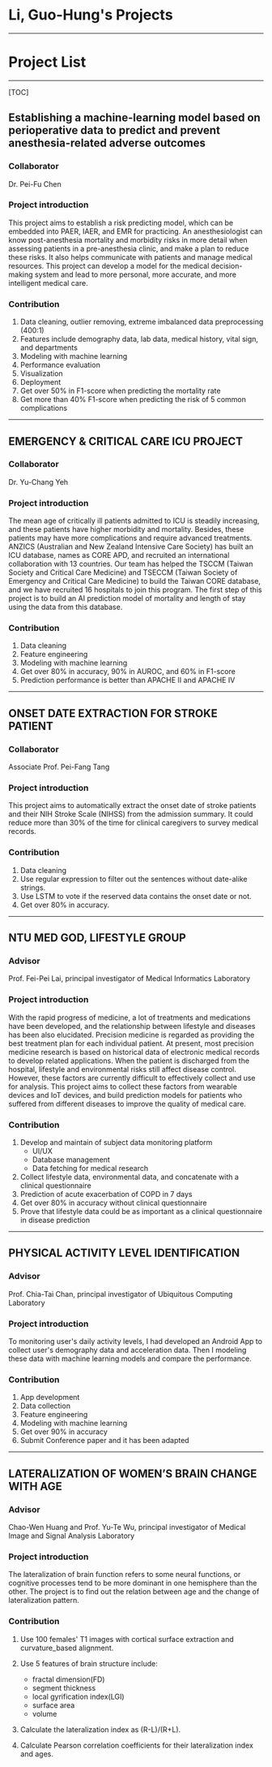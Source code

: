 # Li, Guo-Hung's Projects
---
# Project List
---
[TOC]

## Establishing a machine-learning model based on perioperative data to predict and prevent anesthesia-related adverse outcomes

### Collaborator
Dr. Pei-Fu Chen
### Project introduction
This project aims to establish a risk predicting model, which can be embedded into PAER, IAER, and EMR
for practicing. An anesthesiologist can know post-anesthesia mortality and morbidity risks in more detail when assessing patients in a pre-anesthesia clinic, and make a plan to reduce these risks. It also helps communicate with patients and manage medical resources. This project can develop a model for the medical decision-making system and lead to more personal, more accurate, and more intelligent medical care.
### Contribution
1. Data cleaning, outlier removing, extreme imbalanced data preprocessing (400:1)
2. Features include demography data, lab data, medical history, vital sign, and departments
3. Modeling with machine learning 
4. Performance evaluation
5. Visualization
6. Deployment
7. Get over 50% in F1-score when predicting the mortality rate
8. Get more than 40% F1-score when predicting the risk of 5 common complications 
---

## EMERGENCY & CRITICAL CARE ICU PROJECT
### Collaborator
Dr. Yu-Chang Yeh
### Project introduction
The mean age of critically ill patients admitted to ICU is steadily increasing, and these patients have higher morbidity and mortality. Besides, these patients may have more complications and require advanced treatments. ANZICS (Australian and New Zealand Intensive Care Society) has built an ICU database, names as CORE APD, and recruited an international collaboration with 13 countries. Our team has helped the TSCCM (Taiwan Society and Critical Care Medicine) and TSECCM (Taiwan Society of Emergency and Critical Care Medicine) to build the Taiwan CORE database, and we have recruited 16 hospitals to join this program. The first step of this project is to build an AI prediction model of mortality and length of stay using the data from this database. 

### Contribution
1. Data cleaning
2. Feature engineering
3. Modeling with machine learning
4. Get over 80% in accuracy, 90% in AUROC, and 60% in F1-score
5. Prediction performance is better than APACHE II and APACHE IV
---
## ONSET DATE EXTRACTION FOR STROKE PATIENT
### Collaborator
Associate Prof. Pei-Fang Tang
### Project introduction
This project aims to automatically extract the onset date of stroke patients and their NIH Stroke Scale (NIHSS) from the admission summary. It could reduce more than 30% of the time for clinical caregivers to survey medical records. 
### Contribution
1. Data cleaning
2. Use regular expression to filter out the sentences without date-alike strings.
3. Use LSTM to vote if the reserved data contains the onset date or not.
4. Get over 80% in accuracy.
---
## NTU MED GOD, LIFESTYLE GROUP
### Advisor
Prof. Fei-Pei Lai, principal investigator of Medical Informatics Laboratory

### Project introduction
With the rapid progress of medicine, a lot of treatments and medications have been developed,
and the relationship between lifestyle and diseases has been also elucidated. Precision
medicine is regarded as providing the best treatment plan for each individual patient. At
present, most precision medicine research is based on historical data of electronic medical
records to develop related applications. When the patient is discharged from the hospital, lifestyle
and environmental risks still affect disease control. However, these factors are currently difficult to effectively collect and use for analysis. This project aims to collect these factors from wearable devices and IoT devices, and build prediction models for patients who suffered from different diseases to improve the quality of medical care.
### Contribution
1. Develop and maintain of subject data monitoring platform 
    - UI/UX
    - Database management
    - Data fetching for medical research
2. Collect lifestyle data, environmental data, and concatenate with a clinical questionnaire
3. Prediction of acute exacerbation of COPD in 7 days
4. Get over 80% in accuracy without clinical questionnaire
5. Prove that lifestyle data could be as important as a clinical questionnaire in disease prediction
---
## PHYSICAL ACTIVITY LEVEL IDENTIFICATION
### Advisor
Prof. Chia-Tai Chan, principal investigator of Ubiquitous Computing Laboratory
### Project introduction
To monitoring user's daily activity levels, I had developed an Android App to collect user's demography data and acceleration data. Then I modeling these data with machine learning models and compare the performance.
### Contribution
1. App development
2. Data collection
3. Feature engineering
4. Modeling with machine learning
5. Get over 90% in accuracy
6. Submit Conference paper and it has been adapted

---
## LATERALIZATION OF WOMEN’S BRAIN CHANGE WITH AGE
### Advisor 
Chao-Wen Huang and Prof. Yu-Te Wu, principal investigator of Medical Image and Signal Analysis Laboratory
### Project introduction
The lateralization of brain function refers to some neural functions, or cognitive processes tend to be more dominant in one hemisphere than the other. The project is to find out the relation between age and the change of lateralization pattern.
### Contribution
1. Use 100 females' T1 images with cortical surface extraction and curvature_based alignment.
  
2. Use 5 features of brain structure include:
    - fractal dimension(FD)
    - segment thickness
    - local gyrification index(LGI)
    - surface area
    - volume  

3. Calculate the lateralization index as (R-L)/(R+L).  
4. Calculate Pearson correlation coefficients for their lateralization index and ages.

